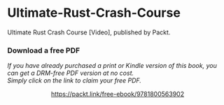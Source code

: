 # Ultimate-Rust-Crash-Course
Ultimate Rust Crash Course [Video], published by Packt.
### Download a free PDF

 <i>If you have already purchased a print or Kindle version of this book, you can get a DRM-free PDF version at no cost.<br>Simply click on the link to claim your free PDF.</i>
<p align="center"> <a href="https://packt.link/free-ebook/9781800563902">https://packt.link/free-ebook/9781800563902 </a> </p>